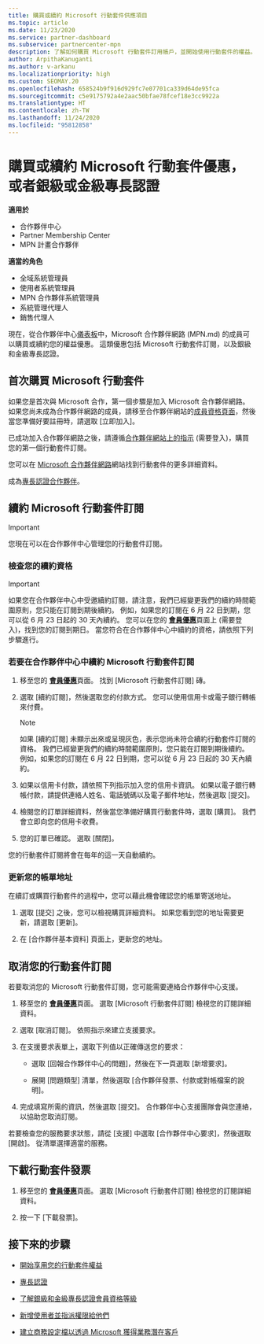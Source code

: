 ```yaml
---
title: 購買或續約 Microsoft 行動套件供應項目
ms.topic: article
ms.date: 11/23/2020
ms.service: partner-dashboard
ms.subservice: partnercenter-mpn
description: 了解如何購買 Microsoft 行動套件訂用帳戶，並開始使用行動套件的權益。 同時了解如何更新、取消、檢視您的帳單等等。
author: ArpithaKanuganti
ms.author: v-arkanu
ms.localizationpriority: high
ms.custom: SEOMAY.20
ms.openlocfilehash: 658524b9f916d929fc7e07701ca339d64de95fca
ms.sourcegitcommit: c5e9175792a4e2aac50bfae78fcef18e3cc9922a
ms.translationtype: HT
ms.contentlocale: zh-TW
ms.lasthandoff: 11/24/2020
ms.locfileid: "95812858"
---
```

# <a name="buy-or-renew-a-microsoft-action-pack-subscription-or-silver-and-gold-competencies"></a>購買或續約 Microsoft 行動套件優惠，或者銀級或金級專長認證

**適用於**

- 合作夥伴中心
- Partner Membership Center
- MPN 計畫合作夥伴

**適當的角色**

- 全域系統管理員
- 使用者系統管理員
- MPN 合作夥伴系統管理員
- 系統管理代理人
- 銷售代理人

現在，從合作夥伴中心[儀表板](https://partner.microsoft.com/dashboard)中，Microsoft 合作夥伴網路 (MPN.md) 的成員可以購買或續約您的權益優惠。 這類優惠包括 Microsoft 行動套件訂閱，以及銀級和金級專長認證。

## <a name="buy-microsoft-action-pack-for-the-first-time"></a>首次購買 Microsoft 行動套件

如果您是首次與 Microsoft 合作，第一個步驟是加入 Microsoft 合作夥伴網路。 如果您尚未成為合作夥伴網路的成員，請移至合作夥伴網站的[成員資格頁面](https://partner.microsoft.com/membership)，然後當您準備好要註冊時，請選取 [立即加入]。 

已成功加入合作夥伴網路之後，請遵循[合作夥伴網站上的指示](https://partner.microsoft.com/membership/action-pack) (需要登入)，購買您的第一個行動套件訂閱。 

您可以在 [Microsoft 合作夥伴網路](https://partner.microsoft.com/membership/internal-use-software#simple-tab-content-3)網站找到行動套件的更多詳細資料。

成為[專長認證合作夥伴](https://partner.microsoft.com/membership/competencies)。 

## <a name="renew-a-microsoft-action-pack-subscription"></a>續約 Microsoft 行動套件訂閱

>[!IMPORTANT]
>您現在可以在合作夥伴中心管理您的行動套件訂閱。

### <a name="check-your-renewal-eligibility"></a>檢查您的續約資格

>[!IMPORTANT]
>如果您在合作夥伴中心中受邀續約訂閱，請注意，我們已經變更我們的續約時間範圍原則，您只能在訂閱到期後續約。 例如，如果您的訂閱在 6 月 22 日到期，您可以從 6 月 23 日起的 30 天內續約。
>您可以在您的 [**會員優惠**](https://partnercenter.microsoft.com/pcv/partnership/offers)頁面上 (需要登入)，找到您的訂閱到期日。 當您符合在合作夥伴中心中續約的資格，請依照下列步驟進行。  

### <a name="to-renew-a-microsoft-action-pack-subscription-in-the-partner-center"></a>若要在合作夥伴中心中續約 Microsoft 行動套件訂閱

1. 移至您的 [**會員優惠**](https://partnercenter.microsoft.com/pcv/partnership/offers)頁面。 找到 [Microsoft 行動套件訂閱] 磚。  

2. 選取 [續約訂閱]，然後選取您的付款方式。 您可以使用信用卡或電子銀行轉帳來付費。

    >[!NOTE]
    >如果 [續約訂閱] 未顯示出來或呈現灰色，表示您尚未符合續約行動套件訂閱的資格。 我們已經變更我們的續約時間範圍原則，您只能在訂閱到期後續約。 例如，如果您的訂閱在 6 月 22 日到期，您可以從 6 月 23 日起的 30 天內續約。  

3. 如果以信用卡付款，請依照下列指示加入您的信用卡資訊。 如果以電子銀行轉帳付款，請提供連絡人姓名、電話號碼以及電子郵件地址，然後選取 [提交]。

4. 檢閱您的訂單詳細資料，然後當您準備好購買行動套件時，選取 [購買]。 我們會立即向您的信用卡收費。

5. 您的訂單已確認。 選取 [關閉]。

您的行動套件訂閱將會在每年的這一天自動續約。

### <a name="update-your-bill-to-address"></a>更新您的帳單地址

在續訂或購買行動套件的過程中，您可以藉此機會確認您的帳單寄送地址。

 1. 選取 [提交] 之後，您可以檢視購買詳細資料。 如果您看到您的地址需要更新，請選取 [更新]。
  
 1. 在 [合作夥伴基本資料] 頁面上，更新您的地址。

## <a name="cancel-your-action-pack-subscription"></a>取消您的行動套件訂閱

若要取消您的 Microsoft 行動套件訂閱，您可能需要連絡合作夥伴中心支援。

1. 移至您的 [**會員優惠**](https://partnercenter.microsoft.com/pcv/partnership/offers)頁面。 選取 [Microsoft 行動套件訂閱] 檢視您的訂閱詳細資料。 

3. 選取 [取消訂閱]。 依照指示來建立支援要求。 

4. 在支援要求表單上，選取下列值以正確傳送您的要求：

    -  選取 [回報合作夥伴中心的問題]，然後在下一頁選取 [新增要求]。

    -  展開 [問題類型] 清單，然後選取 [合作夥伴發票、付款或對帳檔案的說明]。 

5. 完成填寫所需的資訊，然後選取 [提交]。 合作夥伴中心支援團隊會與您連絡，以協助您取消訂閱。

若要檢查您的服務要求狀態，請從 [支援] 中選取 [合作夥伴中心要求]，然後選取 [開啟]。 從清單選擇適當的服務。  

## <a name="download-your-action-pack-invoice"></a>下載行動套件發票

1. 移至您的 [**會員優惠**](https://partnercenter.microsoft.com/pcv/partnership/offers)頁面。 選取 [Microsoft 行動套件訂閱] 檢視您的訂閱詳細資料。 

3. 按一下 [下載發票]。
 
## <a name="next-steps"></a>接下來的步驟

-   [開始享用您的行動套件權益](manage-your-partner-network-benefits.md)

-   [專長認證](learn-about-competencies.md)

-   [了解銀級和金級專長認證會員資格等級](https://partner.microsoft.com/membership/internal-use-software#simple-tab-content-2)

-   [新增使用者並指派權限給他們](create-user-accounts-and-set-permissions.md)

-   [建立商務設定檔以透過 Microsoft 獲得業務潛在客戶](create-a-marketing-profile.md)



